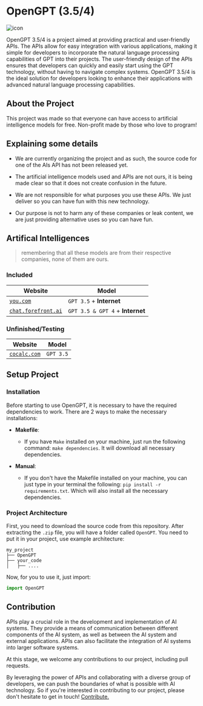 # OpenGPT (3.5/4)

![icon](https://encrypted-tbn0.gstatic.com/images?q=tbn:ANd9GcQsEfLSZIbASnlS4lwxcCMytQISQOhgYlgdug&usqp=CAU)

OpenGPT 3.5/4 is a project aimed at providing practical and user-friendly APIs. The APIs allow for easy integration with various applications, making it simple for developers to incorporate the natural language processing capabilities of GPT into their projects. The user-friendly design of the APIs ensures that developers can quickly and easily start using the GPT technology, without having to navigate complex systems. OpenGPT 3.5/4 is the ideal solution for developers looking to enhance their applications with advanced natural language processing capabilities.

## About the Project

This project was made so that everyone can have access to artificial intelligence models for free. Non-profit made by those who love to program!

## Explaining some details

- We are currently organizing the project and as such, the source code for one of the AIs API has not been released yet.

- The artificial intelligence models used and APIs are not ours, it is being made clear so that it does not create confusion in the future.

- We are not responsible for what purposes you use these APIs. We just deliver so you can have fun with this new technology.

- Our purpose is not to harm any of these companies or leak content, we are just providing alternative uses so you can have fun.

## Artifical Intelligences

> remembering that all these models are from their respective companies, none of them are ours.

### Included

| Website | Model |
|---------|-------|
| [`you.com`](https://you.com/) | `GPT 3.5` + **Internet** |
| [`chat.forefront.ai`](https://chat.forefront.ai/) | `GPT 3.5 & GPT 4` + **Internet** |

### Unfinished/Testing

| Website | Model |
|---------|-------|
| [`cocalc.com`](https://cocalc.com/) | `GPT 3.5` |


## Setup Project

### Installation

Before starting to use OpenGPT, it is necessary to have the required dependencies to work. There are 2 ways to make the necessary installations:

- **Makefile**:
  - If you have `Make` installed on your machine, just run the following command: `make dependencies`. It will download all necessary dependencies.
  
- **Manual**:
  - If you don't have the Makefile installed on your machine, you can just type in your terminal the following: `pip install -r requirements.txt`. Which will also install all the necessary dependencies.
  
### Project Architecture

First, you need to download the source code from this repository. After extracting the `.zip` file, you will have a folder called `OpenGPT`. You need to put it in your project, use example architecture:

```
my_project
├── OpenGPT
├── your_code
│   ├── ....
```

Now, for you to use it, just import: 
```py 
import OpenGPT 
```

## Contribution

APIs play a crucial role in the development and implementation of AI systems. They provide a means of communication between different components of the AI system, as well as between the AI system and external applications. APIs can also facilitate the integration of AI systems into larger software systems.

At this stage, we welcome any contributions to our project, including pull requests.

By leveraging the power of APIs and collaborating with a diverse group of developers, we can push the boundaries of what is possible with AI technology. So if you're interested in contributing to our project, please don't hesitate to get in touch! [Contribute.](https://github.com/uesleibros/OpenGPT/pulls)
